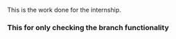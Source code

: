 This is the work done for the internship.
<br>

<h3> This for only checking the branch functionality</h3>
